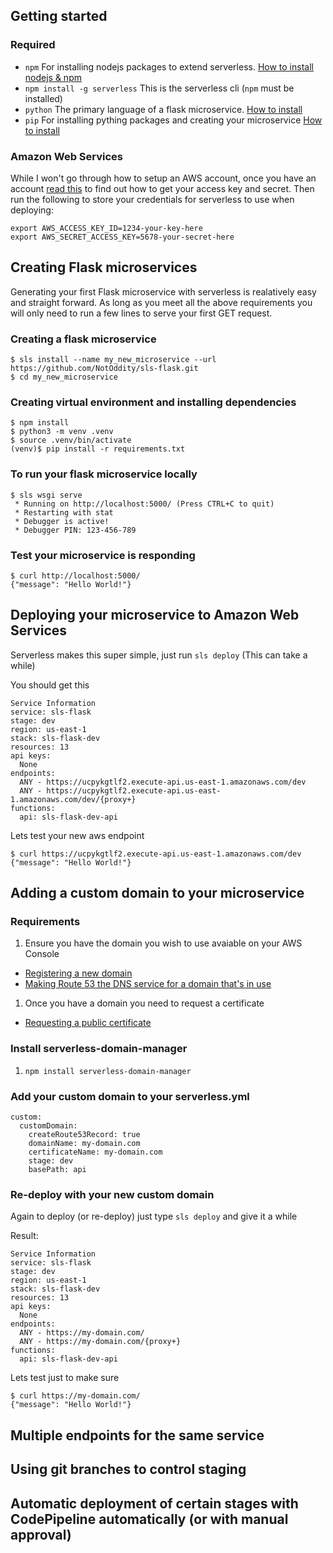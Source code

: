 ## Getting started

### Required
- `npm` For installing nodejs packages to extend serverless. [How to install nodejs & npm](https://docs.npmjs.com/downloading-and-installing-node-js-and-npm)
- `npm install -g serverless` This is the serverless cli (`npm` must be installed)
- `python` The primary language of a flask microservice. [How to install](https://wiki.python.org/moin/BeginnersGuide/Download)
- `pip` For installing pything packages and creating your microservice [How to install](https://packaging.python.org/tutorials/installing-packages/#requirements-for-installing-packages)

### Amazon Web Services
While I won't go through how to setup an AWS account, once you have an account
[read this](https://docs.aws.amazon.com/general/latest/gr/aws-sec-cred-types.html)
to find out how to get your access key and secret.
Then run the following to store your credentials for serverless to use when deploying:
```
export AWS_ACCESS_KEY_ID=1234-your-key-here
export AWS_SECRET_ACCESS_KEY=5678-your-secret-here
```

## Creating Flask microservices

Generating your first Flask microservice with serverless is realatively easy and straight forward. As long as you meet all the above requirements
you will only need to run a few lines to serve your first GET request.

### Creating a flask microservice
```
$ sls install --name my_new_microservice --url https://github.com/NotOddity/sls-flask.git
$ cd my_new_microservice
```

### Creating virtual environment and installing dependencies
```
$ npm install
$ python3 -m venv .venv
$ source .venv/bin/activate
(venv)$ pip install -r requirements.txt 
```

### To run your flask microservice locally
```
$ sls wsgi serve
 * Running on http://localhost:5000/ (Press CTRL+C to quit)
 * Restarting with stat
 * Debugger is active!
 * Debugger PIN: 123-456-789
```
### Test your microservice is responding
```
$ curl http://localhost:5000/
{"message": "Hello World!"}
```

## Deploying your microservice to Amazon Web Services

Serverless makes this super simple, just run `sls deploy` (This can take a while)

You should get this
```
Service Information
service: sls-flask
stage: dev
region: us-east-1
stack: sls-flask-dev
resources: 13
api keys:
  None
endpoints:
  ANY - https://ucpykgtlf2.execute-api.us-east-1.amazonaws.com/dev
  ANY - https://ucpykgtlf2.execute-api.us-east-1.amazonaws.com/dev/{proxy+}
functions:
  api: sls-flask-dev-api
```

Lets test your new aws endpoint
```
$ curl https://ucpykgtlf2.execute-api.us-east-1.amazonaws.com/dev
{"message": "Hello World!"}
```

## Adding a custom domain to your microservice

### Requirements
1. Ensure you have the domain you wish to use avaiable on your AWS Console 
- [Registering a new domain](https://docs.aws.amazon.com/Route53/latest/DeveloperGuide/domain-register.html)
- [Making Route 53 the DNS service for a domain that's in use](https://docs.aws.amazon.com/Route53/latest/DeveloperGuide/migrate-dns-domain-in-use.html)
1. Once you have a domain you need to request a certificate
- [Requesting a public certificate](https://docs.aws.amazon.com/acm/latest/userguide/gs-acm-request-public.html)

### Install serverless-domain-manager
1. `npm install serverless-domain-manager`

### Add your custom domain to your serverless.yml
```
custom:
  customDomain:
    createRoute53Record: true
    domainName: my-domain.com
    certificateName: my-domain.com
    stage: dev
    basePath: api
```

### Re-deploy with your new custom domain
Again to deploy (or re-deploy) just type `sls deploy` and give it a while

Result:
```
Service Information
service: sls-flask
stage: dev
region: us-east-1
stack: sls-flask-dev
resources: 13
api keys:
  None
endpoints:
  ANY - https://my-domain.com/
  ANY - https://my-domain.com/{proxy+}
functions:
  api: sls-flask-dev-api
```

Lets test just to make sure
```
$ curl https://my-domain.com/
{"message": "Hello World!"}
```

## Multiple endpoints for the same service

## Using git branches to control staging

## Automatic deployment of certain stages with CodePipeline automatically (or with manual approval)